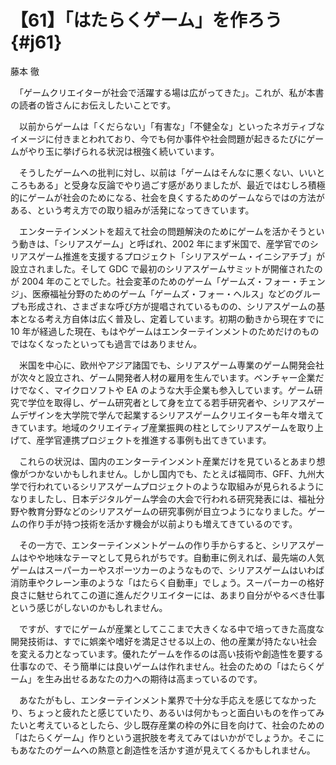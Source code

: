 # 【61】「はたらくゲーム」を作ろう{#j61}

<div class="author">藤本 徹</div>

　「ゲームクリエイターが社会で活躍する場は広がってきた」。これが、私が本書の読者の皆さんにお伝えしたいことです。

　以前からゲームは「くだらない」「有害な」「不健全な」といったネガティブなイメージに付きまとわれており、今でも何か事件や社会問題が起きるたびにゲームがやり玉に挙げられる状況は根強く続いています。

　そうしたゲームへの批判に対し、以前は「ゲームはそんなに悪くない、いいところもある」と受身な反論でやり過ごす感がありましたが、最近ではむしろ積極的にゲームが社会のためになる、社会を良くするためのゲームならではの方法がある、という考え方での取り組みが活発になってきています。

　エンターテインメントを超えて社会の問題解決のためにゲームを活かそうという動きは、「シリアスゲーム」と呼ばれ、2002 年にまず米国で、産学官でのシリアスゲーム推進を支援するプロジェクト「シリアスゲーム・イニシアチブ」が設立されました。そして GDC で最初のシリアスゲームサミットが開催されたのが 2004 年のことでした。社会変革のためのゲーム「ゲームズ・フォー・チェンジ」、医療福祉分野のためのゲーム「ゲームズ・フォー・ヘルス」などのグループも形成され、さまざまな呼び方が提唱されているものの、シリアスゲームの基本となる考え方自体は広く普及し、定着しています。初期の動きから現在すでに 10 年が経過した現在、もはやゲームはエンターテインメントのためだけのものではなくなったといっても過言ではありません。

　米国を中心に、欧州やアジア諸国でも、シリアスゲーム専業のゲーム開発会社が次々と設立され、ゲーム開発者人材の雇用を生んでいます。ベンチャー企業だけでなく、マイクロソフトや EA のような大手企業も参入しています。ゲーム研究で学位を取得し、ゲーム研究者として身を立てる若手研究者や、シリアスゲームデザインを大学院で学んで起業するシリアスゲームクリエイターも年々増えてきています。地域のクリエイティブ産業振興の柱としてシリアスゲームを取り上げて、産学官連携プロジェクトを推進する事例も出てきています。

　これらの状況は、国内のエンターテインメント産業だけを見ているとあまり想像がつかないかもしれません。しかし国内でも、たとえば福岡市、GFF、九州大学で行われているシリアスゲームプロジェクトのような取組みが見られるようになりましたし、日本デジタルゲーム学会の大会で行われる研究発表には、福祉分野や教育分野などのシリアスゲームの研究事例が目立つようになりました。ゲームの作り手が持つ技術を活かす機会が以前よりも増えてきているのです。

　その一方で、エンターテインメントゲームの作り手からすると、シリアスゲームはやや地味なテーマとして見られがちです。自動車に例えれば、最先端の人気ゲームはスーパーカーやスポーツカーのようなもので、シリアスゲームはいわば消防車やクレーン車のような「はたらく自動車」でしょう。スーパーカーの格好良さに魅せられてこの道に進んだクリエイターには、あまり自分がやるべき仕事という感じがしないのかもしれません。

　ですが、すでにゲームが産業としてここまで大きくなる中で培ってきた高度な開発技術は、すでに娯楽や嗜好を満足させる以上の、他の産業が持たない社会を変える力となっています。優れたゲームを作るのは高い技術や創造性を要する仕事なので、そう簡単には良いゲームは作れません。社会のための「はたらくゲーム」を生み出せるあなたの力への期待は高まっているのです。

　あなたがもし、エンターテインメント業界で十分な手応えを感じてなかったり、ちょっと疲れたと感じていたり、あるいは何かもっと面白いものを作ってみたいと考えているとしたら、少し既存産業の枠の外に目を向けて、社会のための「はたらくゲーム」作りという選択肢を考えてみてはいかがでしょうか。そこにもあなたのゲームへの熱意と創造性を活かす道が見えてくるかもしれません。
